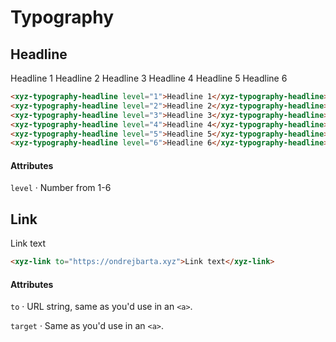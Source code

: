 # Typography

## Headline

<example-preview>
  <xyz-typography-headline level="1">Headline 1</xyz-typography-headline>
  <xyz-typography-headline level="2">Headline 2</xyz-typography-headline>
  <xyz-typography-headline level="3">Headline 3</xyz-typography-headline>
  <xyz-typography-headline level="4">Headline 4</xyz-typography-headline>
  <xyz-typography-headline level="5">Headline 5</xyz-typography-headline>
  <xyz-typography-headline level="6">Headline 6</xyz-typography-headline>
</example-preview>

```html
<xyz-typography-headline level="1">Headline 1</xyz-typography-headline>
<xyz-typography-headline level="2">Headline 2</xyz-typography-headline>
<xyz-typography-headline level="3">Headline 3</xyz-typography-headline>
<xyz-typography-headline level="4">Headline 4</xyz-typography-headline>
<xyz-typography-headline level="5">Headline 5</xyz-typography-headline>
<xyz-typography-headline level="6">Headline 6</xyz-typography-headline>
```

#### Attributes

`level` &middot; Number from 1-6

## Link

<example-preview>
  <xyz-link to="https://ondrejbarta.xyz">Link text</xyz-link>
</example-preview>

```html
<xyz-link to="https://ondrejbarta.xyz">Link text</xyz-link>
```

#### Attributes

`to` &middot; URL string, same as you'd use in an `<a>`.

`target` &middot; Same as you'd use in an `<a>`.
